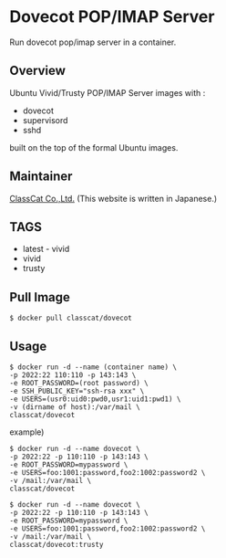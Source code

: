 # Dovecot POP/IMAP Server

Run dovecot pop/imap server in a container.

## Overview

Ubuntu Vivid/Trusty POP/IMAP Server images with :

+ dovecot
+ supervisord
+ sshd

built on the top of the formal Ubuntu images.

## Maintainer

[ClassCat Co.,Ltd.](http://www.classcat.com/) (This website is written in Japanese.)

## TAGS

+ latest - vivid
+ vivid
+ trusty

## Pull Image

```
$ docker pull classcat/dovecot
````

## Usage

```
$ docker run -d --name (container name) \  
-p 2022:22 110:110 -p 143:143 \  
-e ROOT_PASSWORD=(root password) \  
-e SSH_PUBLIC_KEY="ssh-rsa xxx" \  
-e USERS=(usr0:uid0:pwd0,usr1:uid1:pwd1) \  
-v (dirname of host):/var/mail \  
classcat/dovecot
````

example)

```
$ docker run -d --name dovecot \  
-p 2022:22 -p 110:110 -p 143:143 \  
-e ROOT_PASSWORD=mypassword \  
-e USERS=foo:1001:password,foo2:1002:password2 \  
-v /mail:/var/mail \  
classcat/dovecot

$ docker run -d --name dovecot \  
-p 2022:22 -p 110:110 -p 143:143 \  
-e ROOT_PASSWORD=mypassword \  
-e USERS=foo:1001:password,foo2:1002:password2 \  
-v /mail:/var/mail \  
classcat/dovecot:trusty
```

